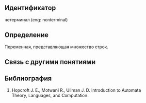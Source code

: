 ## Идентификатор

нетерминал (eng: nonterminal)

## Определение

Переменная, представляющая множество строк.

## Связь с другими понятиями

## Библиография

1. Hopcroft J. E., Motwani R., Ullman J. D. Introduction to Automata Theory, Languages, and Computation
